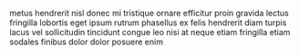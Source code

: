 metus hendrerit nisl donec mi tristique ornare efficitur proin gravida lectus
fringilla lobortis eget ipsum rutrum phasellus ex felis hendrerit diam turpis
lacus vel sollicitudin tincidunt congue leo nisi at neque etiam fringilla etiam
sodales finibus dolor dolor posuere enim